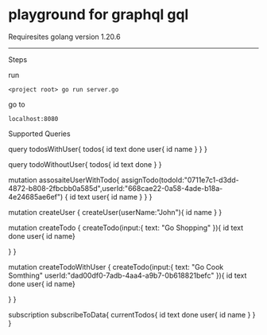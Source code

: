
# playground for graphql gql

Requiresites
golang version 1.20.6

---

Steps

run 

    <project root> go run server.go

go to 

    localhost:8080

Supported Queries

query todosWithUser{
  todos{
    id
    text
    done
    user{
      id
      name
    }
  }
}

query todoWithoutUser{
  todos{
    id
    text
    done
  }
}

mutation assosaiteUserWithTodo{
  assignTodo(todoId:"0711e7c1-d3dd-4872-b808-2fbcbb0a585d",userId:"668cae22-0a58-4ade-b18a-4e24685ae6ef") {
    id
    text
    user{
      id
      name
    }
  }
}

mutation createUser {
  createUser(userName:"John"){
    id
    name
  }
}


mutation createTodo {
createTodo(input:{
  text: "Go Shopping"
}){
id
  text
  done
  user{
id
  name}

}
}

mutation createTodoWithUser {
createTodo(input:{
  text: "Go Cook Somthing"
  userId:"dad00df0-7adb-4aa4-a9b7-0b618821befc"
}){
id
  text
  done
  user{
id
  name}

}
}

subscription subscribeToData{
  currentTodos{
    id
    text
    done
    user{
      id
      name
    }
  }
}


